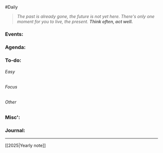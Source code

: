 #Daily
>*The past is already gone, the future is not yet here. There's only one moment for you to live, the present.*
>***Think often, act well.***
### Events:

### Agenda:

### To-do:
###### Easy
###### Focus
###### Other
### Misc':

### Journal:


---
[[2025|Yearly note]]